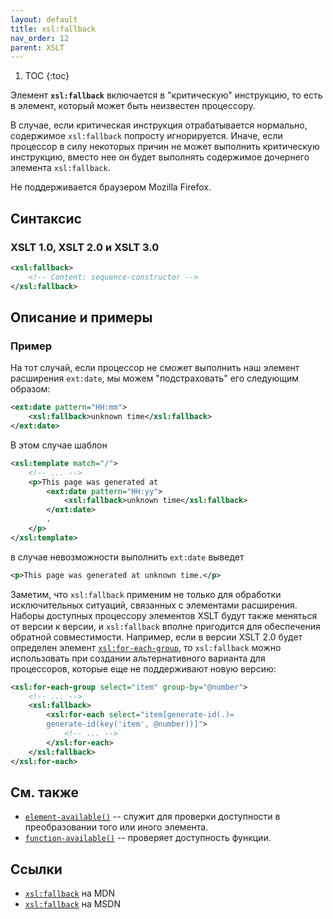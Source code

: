 ```yaml
---
layout: default
title: xsl:fallback
nav_order: 12
parent: XSLT
---
```


<!-- prettier-ignore -->
1. TOC
{:toc}

Элемент **`xsl:fallback`** включается в "критическую" инструкцию, то есть в элемент, который может быть неизвестен процессору.

В случае, если критическая инструкция отрабатывается нормально, содержимое `xsl:fallback` попросту игнорируется. Иначе, если процессор в силу некоторых причин не может выполнить критическую инструкцию, вместо нее он будет выполнять содержимое дочернего элемента `xsl:fallback`.

Не поддерживается браузером Mozilla Firefox.

## Синтаксис

### XSLT 1.0, XSLT 2.0 и XSLT 3.0

```xml
<xsl:fallback>
    <!-- Content: sequence-constructor -->
</xsl:fallback>
```

## Описание и примеры

### Пример

На тот случай, если процессор не сможет выполнить наш элемент расширения `ext:date`, мы можем "подстраховать" его следующим образом:

```xml
<ext:date pattern="HH:mm">
    <xsl:fallback>unknown time</xsl:fallback>
</ext:date>
```

В этом случае шаблон

```xml
<xsl:template match="/">
    <!-- ... -->
    <p>This page was generated at
        <ext:date pattern="HH:yy">
            <xsl:fallback>unknown time</xsl:fallback>
        </ext:date>
        .
    </p>
</xsl:template>
```

в случае невозможности выполнить `ext:date` выведет

```xml
<p>This page was generated at unknown time.</p>
```

Заметим, что `xsl:fallback` применим не только для обработки исключительных ситуаций, связанных с элементами расширения. Наборы доступных процессору элементов XSLT будут также меняться от версии к версии, и `xsl:fallback` вполне пригодится для обеспечения обратной совместимости. Например, если в версии XSLT 2.0 будет определен элемент [`xsl:for-each-group`](/xslt/xsl-for-each-group/), то `xsl:fallback` можно использовать при создании альтернативного варианта для процессоров, которые еще не поддерживают новую версию:

```xml
<xsl:for-each-group select="item" group-by="@number">
    <!-- ... -->
    <xsl:fallback>
        <xsl:for-each select="item[generate-id(.)=
        generate-id(key('item', @number))]">
            <!-- ... -->
        </xsl:for-each>
    </xsl:fallback>
</xsl:for-each>
```

## См. также

- [`element-available()`](/xpath/element-available/) -- служит для проверки доступности в преобразовании того или иного элемента.
- [`function-available()`](/xpath/function-available/) -- проверяет доступность функции.

## Ссылки

- [`xsl:fallback`](https://developer.mozilla.org/en/XSLT/fallback) на MDN
- [`xsl:fallback`](https://msdn.microsoft.com/en-us/library/ms256234.aspx) на MSDN
